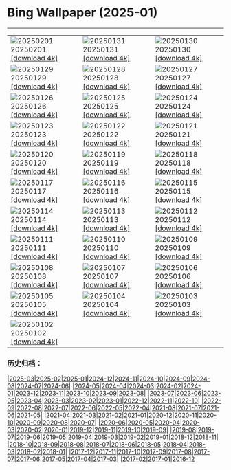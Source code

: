 # Bing Wallpaper (2025-01)
**************

<table><tr><td><img class="wallpaper" src="https://www.bing.com/th?id=OHR.PlainsZebra_EN-CA2255570448_1920x1080.jpg" alt="20250201"> 20250201 <a href="https://www.bing.com/th?id=OHR.PlainsZebra_EN-CA2255570448_UHD.jpg">[download 4k]</a></td><td><img class="wallpaper" src="https://www.bing.com/th?id=OHR.BoatShowVan_EN-CA2061504870_1920x1080.jpg" alt="20250131"> 20250131 <a href="https://www.bing.com/th?id=OHR.BoatShowVan_EN-CA2061504870_UHD.jpg">[download 4k]</a></td><td><img class="wallpaper" src="https://www.bing.com/th?id=OHR.LunarDragon_EN-CA1697133736_1920x1080.jpg" alt="20250130"> 20250130 <a href="https://www.bing.com/th?id=OHR.LunarDragon_EN-CA1697133736_UHD.jpg">[download 4k]</a></td></tr><tr><td><img class="wallpaper" src="https://www.bing.com/th?id=OHR.FlyingOwl_EN-CA1475306632_1920x1080.jpg" alt="20250129"> 20250129 <a href="https://www.bing.com/th?id=OHR.FlyingOwl_EN-CA1475306632_UHD.jpg">[download 4k]</a></td><td><img class="wallpaper" src="https://www.bing.com/th?id=OHR.CanyonSnow_EN-CA0932914294_1920x1080.jpg" alt="20250128"> 20250128 <a href="https://www.bing.com/th?id=OHR.CanyonSnow_EN-CA0932914294_UHD.jpg">[download 4k]</a></td><td><img class="wallpaper" src="https://www.bing.com/th?id=OHR.FrostedBeech_EN-CA0729211596_1920x1080.jpg" alt="20250127"> 20250127 <a href="https://www.bing.com/th?id=OHR.FrostedBeech_EN-CA0729211596_UHD.jpg">[download 4k]</a></td></tr><tr><td><img class="wallpaper" src="https://www.bing.com/th?id=OHR.PortoSunset_EN-CA0543189674_1920x1080.jpg" alt="20250126"> 20250126 <a href="https://www.bing.com/th?id=OHR.PortoSunset_EN-CA0543189674_UHD.jpg">[download 4k]</a></td><td><img class="wallpaper" src="https://www.bing.com/th?id=OHR.IcelandGeyser_EN-CA0487344815_1920x1080.jpg" alt="20250125"> 20250125 <a href="https://www.bing.com/th?id=OHR.IcelandGeyser_EN-CA0487344815_UHD.jpg">[download 4k]</a></td><td><img class="wallpaper" src="https://www.bing.com/th?id=OHR.DeerValley_EN-CA0676675342_1920x1080.jpg" alt="20250124"> 20250124 <a href="https://www.bing.com/th?id=OHR.DeerValley_EN-CA0676675342_UHD.jpg">[download 4k]</a></td></tr><tr><td><img class="wallpaper" src="https://www.bing.com/th?id=OHR.PetraMonastery_EN-CA7784198857_1920x1080.jpg" alt="20250123"> 20250123 <a href="https://www.bing.com/th?id=OHR.PetraMonastery_EN-CA7784198857_UHD.jpg">[download 4k]</a></td><td><img class="wallpaper" src="https://www.bing.com/th?id=OHR.DutchSquirrel_EN-CA8161264304_1920x1080.jpg" alt="20250122"> 20250122 <a href="https://www.bing.com/th?id=OHR.DutchSquirrel_EN-CA8161264304_UHD.jpg">[download 4k]</a></td><td><img class="wallpaper" src="https://www.bing.com/th?id=OHR.PelicanPortrait_EN-CA2220060113_1920x1080.jpg" alt="20250121"> 20250121 <a href="https://www.bing.com/th?id=OHR.PelicanPortrait_EN-CA2220060113_UHD.jpg">[download 4k]</a></td></tr><tr><td><img class="wallpaper" src="https://www.bing.com/th?id=OHR.NeptunesGrotto_EN-CA9827251114_1920x1080.jpg" alt="20250120"> 20250120 <a href="https://www.bing.com/th?id=OHR.NeptunesGrotto_EN-CA9827251114_UHD.jpg">[download 4k]</a></td><td><img class="wallpaper" src="https://www.bing.com/th?id=OHR.WhiteSandsNP_EN-CA4298808631_1920x1080.jpg" alt="20250119"> 20250119 <a href="https://www.bing.com/th?id=OHR.WhiteSandsNP_EN-CA4298808631_UHD.jpg">[download 4k]</a></td><td><img class="wallpaper" src="https://www.bing.com/th?id=OHR.NapoliPizza_EN-CA6013158057_1920x1080.jpg" alt="20250118"> 20250118 <a href="https://www.bing.com/th?id=OHR.NapoliPizza_EN-CA6013158057_UHD.jpg">[download 4k]</a></td></tr><tr><td><img class="wallpaper" src="https://www.bing.com/th?id=OHR.PinnaclesPeaks_EN-CA4696492135_1920x1080.jpg" alt="20250117"> 20250117 <a href="https://www.bing.com/th?id=OHR.PinnaclesPeaks_EN-CA4696492135_UHD.jpg">[download 4k]</a></td><td><img class="wallpaper" src="https://www.bing.com/th?id=OHR.FrozenLakeSuperior_EN-CA6245571097_1920x1080.jpg" alt="20250116"> 20250116 <a href="https://www.bing.com/th?id=OHR.FrozenLakeSuperior_EN-CA6245571097_UHD.jpg">[download 4k]</a></td><td><img class="wallpaper" src="https://www.bing.com/th?id=OHR.CadizSpain_EN-CA1050667038_1920x1080.jpg" alt="20250115"> 20250115 <a href="https://www.bing.com/th?id=OHR.CadizSpain_EN-CA1050667038_UHD.jpg">[download 4k]</a></td></tr><tr><td><img class="wallpaper" src="https://www.bing.com/th?id=OHR.CoastalWales_EN-CA1350466031_1920x1080.jpg" alt="20250114"> 20250114 <a href="https://www.bing.com/th?id=OHR.CoastalWales_EN-CA1350466031_UHD.jpg">[download 4k]</a></td><td><img class="wallpaper" src="https://www.bing.com/th?id=OHR.CrescentTail_EN-CA1634967161_1920x1080.jpg" alt="20250113"> 20250113 <a href="https://www.bing.com/th?id=OHR.CrescentTail_EN-CA1634967161_UHD.jpg">[download 4k]</a></td><td><img class="wallpaper" src="https://www.bing.com/th?id=OHR.MeknesMorocco_EN-CA1168151057_1920x1080.jpg" alt="20250112"> 20250112 <a href="https://www.bing.com/th?id=OHR.MeknesMorocco_EN-CA1168151057_UHD.jpg">[download 4k]</a></td></tr><tr><td><img class="wallpaper" src="https://www.bing.com/th?id=OHR.BubbleLake_EN-CA0662387726_1920x1080.jpg" alt="20250111"> 20250111 <a href="https://www.bing.com/th?id=OHR.BubbleLake_EN-CA0662387726_UHD.jpg">[download 4k]</a></td><td><img class="wallpaper" src="https://www.bing.com/th?id=OHR.NamibiaDunes_EN-CA8993588239_1920x1080.jpg" alt="20250110"> 20250110 <a href="https://www.bing.com/th?id=OHR.NamibiaDunes_EN-CA8993588239_UHD.jpg">[download 4k]</a></td><td><img class="wallpaper" src="https://www.bing.com/th?id=OHR.GreatWallStairs_EN-CA8728749257_1920x1080.jpg" alt="20250109"> 20250109 <a href="https://www.bing.com/th?id=OHR.GreatWallStairs_EN-CA8728749257_UHD.jpg">[download 4k]</a></td></tr><tr><td><img class="wallpaper" src="https://www.bing.com/th?id=OHR.BouldersNZ_EN-CA8083856326_1920x1080.jpg" alt="20250108"> 20250108 <a href="https://www.bing.com/th?id=OHR.BouldersNZ_EN-CA8083856326_UHD.jpg">[download 4k]</a></td><td><img class="wallpaper" src="https://www.bing.com/th?id=OHR.RavennaBasilica_EN-CA7555362704_1920x1080.jpg" alt="20250107"> 20250107 <a href="https://www.bing.com/th?id=OHR.RavennaBasilica_EN-CA7555362704_UHD.jpg">[download 4k]</a></td><td><img class="wallpaper" src="https://www.bing.com/th?id=OHR.PlumParakeet_EN-CA7233766984_1920x1080.jpg" alt="20250106"> 20250106 <a href="https://www.bing.com/th?id=OHR.PlumParakeet_EN-CA7233766984_UHD.jpg">[download 4k]</a></td></tr><tr><td><img class="wallpaper" src="https://www.bing.com/th?id=OHR.VietnamFalls_EN-CA6990371995_1920x1080.jpg" alt="20250105"> 20250105 <a href="https://www.bing.com/th?id=OHR.VietnamFalls_EN-CA6990371995_UHD.jpg">[download 4k]</a></td><td><img class="wallpaper" src="https://www.bing.com/th?id=OHR.TolkienOxford_EN-CA6554362108_1920x1080.jpg" alt="20250104"> 20250104 <a href="https://www.bing.com/th?id=OHR.TolkienOxford_EN-CA6554362108_UHD.jpg">[download 4k]</a></td><td><img class="wallpaper" src="https://www.bing.com/th?id=OHR.ArdezSwitzerland_EN-CA6090409096_1920x1080.jpg" alt="20250103"> 20250103 <a href="https://www.bing.com/th?id=OHR.ArdezSwitzerland_EN-CA6090409096_UHD.jpg">[download 4k]</a></td></tr><tr><td><img class="wallpaper" src="https://www.bing.com/th?id=OHR.PolarBearSwim_EN-CA5875728051_1920x1080.jpg" alt="20250102"> 20250102 <a href="https://www.bing.com/th?id=OHR.PolarBearSwim_EN-CA5875728051_UHD.jpg">[download 4k]</a></td><td></td><td></td></tr></table>

### 历史归档：

|[2025-03](/../2025-03/2025-03.md)|[2025-02](/../2025-02/2025-02.md)|[2025-01](/2025-01.md)|[2024-12](/../2024-12/2024-12.md)|[2024-11](/../2024-11/2024-11.md)|[2024-10](/../2024-10/2024-10.md)|[2024-09](/../2024-09/2024-09.md)|[2024-08](/../2024-08/2024-08.md)|[2024-07](/../2024-07/2024-07.md)|[2024-06](/../2024-06/2024-06.md)|
|[2024-05](/../2024-05/2024-05.md)|[2024-04](/../2024-04/2024-04.md)|[2024-03](/../2024-03/2024-03.md)|[2024-02](/../2024-02/2024-02.md)|[2024-01](/../2024-01/2024-01.md)|[2023-12](/../2023-12/2023-12.md)|[2023-11](/../2023-11/2023-11.md)|[2023-10](/../2023-10/2023-10.md)|[2023-09](/../2023-09/2023-09.md)|[2023-08](/../2023-08/2023-08.md)|
|[2023-07](/../2023-07/2023-07.md)|[2023-06](/../2023-06/2023-06.md)|[2023-05](/../2023-05/2023-05.md)|[2023-04](/../2023-04/2023-04.md)|[2023-03](/../2023-03/2023-03.md)|[2023-02](/../2023-02/2023-02.md)|[2023-01](/../2023-01/2023-01.md)|[2022-12](/../2022-12/2022-12.md)|[2022-11](/../2022-11/2022-11.md)|[2022-10](/../2022-10/2022-10.md)|
|[2022-09](/../2022-09/2022-09.md)|[2022-08](/../2022-08/2022-08.md)|[2022-07](/../2022-07/2022-07.md)|[2022-06](/../2022-06/2022-06.md)|[2022-05](/../2022-05/2022-05.md)|[2022-04](/../2022-04/2022-04.md)|[2021-08](/../2021-08/2021-08.md)|[2021-07](/../2021-07/2021-07.md)|[2021-06](/../2021-06/2021-06.md)|[2021-05](/../2021-05/2021-05.md)|
|[2021-04](/../2021-04/2021-04.md)|[2021-03](/../2021-03/2021-03.md)|[2021-02](/../2021-02/2021-02.md)|[2021-01](/../2021-01/2021-01.md)|[2020-12](/../2020-12/2020-12.md)|[2020-11](/../2020-11/2020-11.md)|[2020-10](/../2020-10/2020-10.md)|[2020-09](/../2020-09/2020-09.md)|[2020-08](/../2020-08/2020-08.md)|[2020-07](/../2020-07/2020-07.md)|
|[2020-06](/../2020-06/2020-06.md)|[2020-05](/../2020-05/2020-05.md)|[2020-04](/../2020-04/2020-04.md)|[2020-03](/../2020-03/2020-03.md)|[2020-02](/../2020-02/2020-02.md)|[2020-01](/../2020-01/2020-01.md)|[2019-12](/../2019-12/2019-12.md)|[2019-11](/../2019-11/2019-11.md)|[2019-10](/../2019-10/2019-10.md)|[2019-09](/../2019-09/2019-09.md)|
|[2019-08](/../2019-08/2019-08.md)|[2019-07](/../2019-07/2019-07.md)|[2019-06](/../2019-06/2019-06.md)|[2019-05](/../2019-05/2019-05.md)|[2019-04](/../2019-04/2019-04.md)|[2019-03](/../2019-03/2019-03.md)|[2019-02](/../2019-02/2019-02.md)|[2019-01](/../2019-01/2019-01.md)|[2018-12](/../2018-12/2018-12.md)|[2018-11](/../2018-11/2018-11.md)|
|[2018-10](/../2018-10/2018-10.md)|[2018-09](/../2018-09/2018-09.md)|[2018-08](/../2018-08/2018-08.md)|[2018-07](/../2018-07/2018-07.md)|[2018-06](/../2018-06/2018-06.md)|[2018-05](/../2018-05/2018-05.md)|[2018-04](/../2018-04/2018-04.md)|[2018-03](/../2018-03/2018-03.md)|[2018-02](/../2018-02/2018-02.md)|[2018-01](/../2018-01/2018-01.md)|
|[2017-12](/../2017-12/2017-12.md)|[2017-11](/../2017-11/2017-11.md)|[2017-10](/../2017-10/2017-10.md)|[2017-09](/../2017-09/2017-09.md)|[2017-08](/../2017-08/2017-08.md)|[2017-07](/../2017-07/2017-07.md)|[2017-06](/../2017-06/2017-06.md)|[2017-05](/../2017-05/2017-05.md)|[2017-04](/../2017-04/2017-04.md)|[2017-03](/../2017-03/2017-03.md)|
|[2017-02](/../2017-02/2017-02.md)|[2017-01](/../2017-01/2017-01.md)|[2016-12](/../2016-12/2016-12.md)